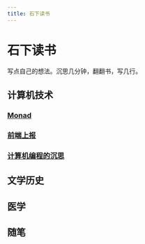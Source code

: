 ```yaml
---
title: 石下读书
---
```


# 石下读书

写点自己的想法。沉思几分钟，翻翻书，写几行。

## 计算机技术

### [Monad](./computer_programs/monad.md)

### [前端上报](./computer_programs/analytics.md)

### [计算机编程的沉思](./computer_programs/meditation_of_computer_programs.md)

## 文学历史

## 医学

## 随笔
